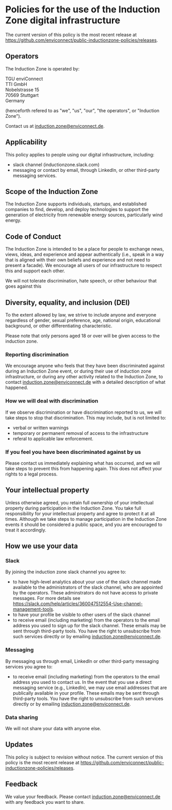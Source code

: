 # Policies for the use of the Induction Zone digital infrastructure

The current version of this policy is the most recent release at https://github.com/enviconnect/public-inductionzone-policies/releases.

## Operators
The Induction Zone is operated by:

TGU enviConnect<br>
TTI GmbH<br>
Nobelstrasse 15<br>
70569 Stuttgart<br>
Germany

(henceforth refered to as "we", "us", "our", "the operators", or "Induction Zone").

Contact us at induction.zone@enviconnect.de.

## Applicability
This policy applies to people using our digital infrastructure, including:

- slack channel (inductionzone.slack.com)
- messaging or contact by email, through LinkedIn, or other third-party messaging services.

## Scope of the Induction Zone
The Induction Zone supports individuals, startups, and established companies to find, develop, and deploy technologies to support the generation of electricity from renewable energy sources, particularly wind energy.

## Code of Conduct
The Induction Zone is intended to be a place for people to exchange news, views, ideas, and experience and appear authentically (i.e., speak in a way that is aligned with their own beliefs and experience and not need to present a facade). We encourage all users of our infrastructure to respect this and support each other.

We will not tolerate discrimination, hate speech, or other behaviour that goes against this

## Diversity, equality, and inclusion (DEI)
To the extent allowed by law, we strive to include anyone and everyone regardless of gender, sexual preference, age, national origin, educational background, or other differentiating characteristic.

Please note that only persons aged 18 or over will be given access to the induction zone.

### Reporting discrimination
We encourage anyone who feels that they have been discriminated against during an Induction Zone event, or during their use of induction zone infrastructure, or during any other activity related to the Induction Zone, to contact induction.zone@enviconnect.de with a detailed description of what happened.

### How we will deal with discrimination
If we observe discrimination or have discrimination reported to us, we will take steps to stop that discrimination. This may include, but is not limited to:

- verbal or written warnings
- temporary or permanent removal of access to the infrastructure
- referal to applicable law enforcement.

### If you feel you have been discriminated against by us
Please contact us immediately explaining what has occurred, and we will take steps to prevent this from happening again. This does not affect your rights to a legal process.

## Your intellectual property
Unless otherwise agreed, you retain full ownership of your intellectual property during participation in the Induction Zone. You take full responsibility for your intellectual property and agree to protect it at all times. Although we take steps to manage participation in the Induction Zone events it should be considered a public space, and you are encouraged to treat it accordingly.

## How we use your data

### Slack
By joining the induction zone slack channel you agree to:

- to have high-level analytics about your use of the slack channel made available to the administrators of the slack channel, who are appointed by the operators. These adminstrators do not have access to private messages. For more details see https://slack.com/help/articles/360047512554-Use-channel-management-tools. 
- to have your profile be visible to other users of the slack channel
- to receive email (including marketing) from the operators to the email address you used to sign up for the slack channel. These emails may be sent through third-party tools. You have the right to unsubscribe from such services directly or by emailing induction.zone@enviconnect.de.

### Messaging
By messaging us through email, LinkedIn or other third-party messaging services you agree to:

- to receive email (including marketing) from the operators to the email address you used to contact us. In the event that you use a direct messaging service (e.g., LinkedIn), we may use email addresses that are publically available in your profile. These emails may be sent through third-party tools. You have the right to unsubscribe from such services directly or by emailing induction.zone@enviconnect.de.

### Data sharing
We will not share your data with anyone else. 

## Updates
This policy is subject to revision without notice. The current version of this policy is the most recent release at https://github.com/enviconnect/public-inductionzone-policies/releases.

## Feedback
We value your feedback. Please contact induction.zone@enviconnect.de with any feedback you want to share.
